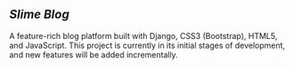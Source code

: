 ## *Slime Blog* 
A feature-rich blog platform built with Django, CSS3 (Bootstrap), HTML5, and JavaScript. This project is currently in its initial stages of development, and new features will be added incrementally.